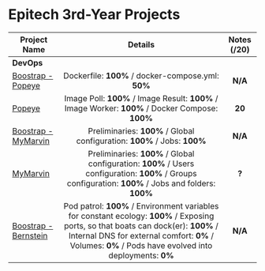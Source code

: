# **Epitech 3rd-Year Projects**

| Project Name    | Details                                                                                    | Notes (/20)  |
| --------------- |:------------------------------------------------------------------------------------------:| :-----------:|
| **DevOps** |
| [Boostrap - Popeye](https://github.com/Nafiros/B-DOP-500-Popeye-Bootstrap) | Dockerfile: **100%** / docker-compose.yml: **50%** | **N/A** |
| [Popeye](https://github.com/Nafiros/B-DOP-500-Popeye) | Image Poll: **100%** / Image Result: **100%** / Image Worker: **100%** / Docker Compose: **100%** | **20** |
| [Boostrap - MyMarvin](https://github.com/Nafiros/B-DOP-500-MyMarvin-Bootstrap) | Preliminaries: **100%** / Global configuration: **100%** / Jobs: **100%** | **N/A** |
| [MyMarvin](https://github.com/Nafiros/B-DOP-500-MyMarvin) | Preliminaries: **100%** / Global configuration: **100%** / Users configuration: **100%** / Groups configuration: **100%** / Jobs and folders: **100%** | **?** |
|  [Boostrap - Bernstein](https://github.com/Nafiros/B-DOP-500-Bernstein-Bootstrap)  | Pod patrol: **100%** / Environment variables for constant ecology: **100%** / Exposing ports, so that boats can dock(er): **100%** / Internal DNS for external comfort: **0%** / Volumes: **0%** / Pods have evolved into deployments: **0%** |  **N/A**  |
